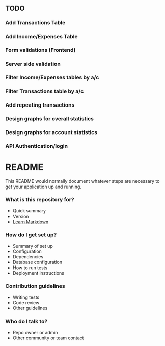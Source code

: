 ## TODO ##

### Add Transactions Table ###
### Add Income/Expenses Table ###
### Form validations (Frontend) ###
### Server side validation ###
### Filter Income/Expenses tables by a/c ###
### Filter Transactions table by a/c ###
### Add repeating transactions ###
### Design graphs for overall statistics ###
### Design graphs for account statistics ###
### API Authentication/login ###

# README #

This README would normally document whatever steps are necessary to get your application up and running.

### What is this repository for? ###

* Quick summary
* Version
* [Learn Markdown](https://bitbucket.org/tutorials/markdowndemo)

### How do I get set up? ###

* Summary of set up
* Configuration
* Dependencies
* Database configuration
* How to run tests
* Deployment instructions

### Contribution guidelines ###

* Writing tests
* Code review
* Other guidelines

### Who do I talk to? ###

* Repo owner or admin
* Other community or team contact